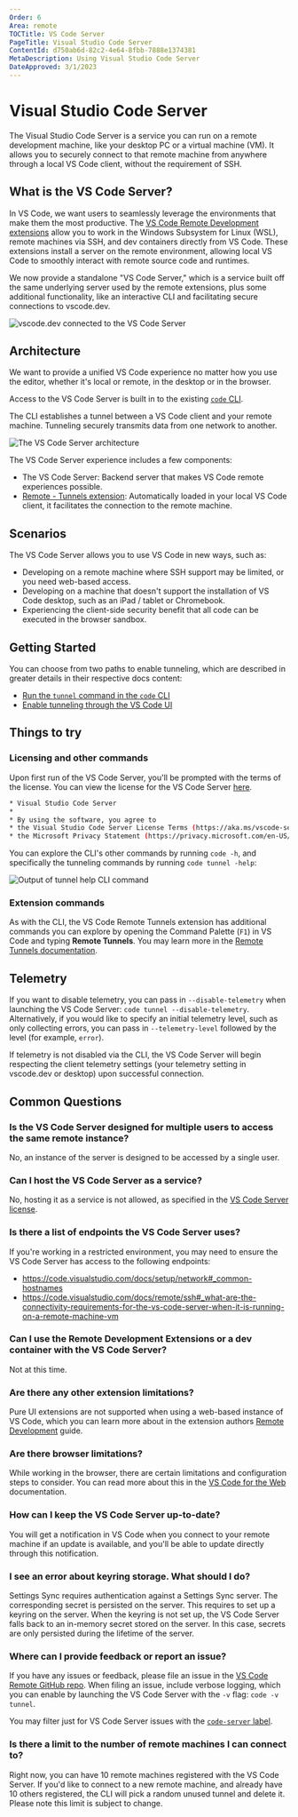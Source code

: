 ```yaml
---
Order: 6
Area: remote
TOCTitle: VS Code Server
PageTitle: Visual Studio Code Server
ContentId: d750ab6d-82c2-4e64-8fbb-7888e1374381
MetaDescription: Using Visual Studio Code Server
DateApproved: 3/1/2023
---
```

# Visual Studio Code Server

The Visual Studio Code Server is a service you can run on a remote development machine, like your desktop PC or a virtual machine (VM). It allows you to securely connect to that remote machine from anywhere through a local VS Code client, without the requirement of SSH.

## What is the VS Code Server?

In VS Code, we want users to seamlessly leverage the environments that make them the most productive. The [VS Code Remote Development extensions](/docs/remote/remote-overview.md) allow you to work in the Windows Subsystem for Linux (WSL), remote machines via SSH, and dev containers directly from VS Code. These extensions install a server on the remote environment, allowing local VS Code to smoothly interact with remote source code and runtimes.

We now provide a standalone "VS Code Server," which is a service built off the same underlying server used by the remote extensions, plus some additional functionality, like an interactive CLI and facilitating secure connections to vscode.dev.

![vscode.dev connected to the VS Code Server](images/vscode-server/server-connected.png)

## Architecture

We want to provide a unified VS Code experience no matter how you use the editor, whether it's local or remote, in the desktop or in the browser.

Access to the VS Code Server is built in to the existing [`code` CLI](/docs/editor/command-line.md#launching-from-command-line).

The CLI establishes a tunnel between a VS Code client and your remote machine. Tunneling securely transmits data from one network to another.

![The VS Code Server architecture](images/vscode-server/server-arch-latest.png)

The VS Code Server experience includes a few components:

* The VS Code Server: Backend server that makes VS Code remote experiences possible.
* [Remote - Tunnels extension](/docs/remote/tunnels.md): Automatically loaded in your local VS Code client, it facilitates the connection to the remote machine.

## Scenarios

The VS Code Server allows you to use VS Code in new ways, such as:

* Developing on a remote machine where SSH support may be limited, or you need web-based access.
* Developing on a machine that doesn't support the installation of VS Code desktop, such as an iPad / tablet or Chromebook.
* Experiencing the client-side security benefit that all code can be executed in the browser sandbox.

## Getting Started

You can choose from two paths to enable tunneling, which are described in greater details in their respective docs content:

* [Run the `tunnel` command in the `code` CLI](/docs/remote/tunnels.md#using-the-code-cli)
* [Enable tunneling through the VS Code UI](/docs/remote/tunnels.md#using-the-vs-code-ui)

## Things to try

### Licensing and other commands

Upon first run of the VS Code Server, you'll be prompted with the terms of the license. You can view the license for the VS Code Server [here](https://aka.ms/vscode-server-license).

```bash
* Visual Studio Code Server
*
* By using the software, you agree to
* the Visual Studio Code Server License Terms (https://aka.ms/vscode-server-license) and
* the Microsoft Privacy Statement (https://privacy.microsoft.com/en-US/privacystatement).
```

You can explore the CLI's other commands by running `code -h`, and specifically the tunneling commands by running `code tunnel -help`:

![Output of tunnel help CLI command](images/vscode-server/tunnel-help.png)

### Extension commands

As with the CLI, the VS Code Remote Tunnels extension has additional commands you can explore by opening the Command Palette (`F1`) in VS Code and typing **Remote Tunnels**. You may learn more in the [Remote Tunnels documentation](/docs/remote/tunnels.md).

## Telemetry

If you want to disable telemetry, you can pass in `--disable-telemetry` when launching the VS Code Server: `code tunnel --disable-telemetry`. Alternatively, if you would like to specify an initial telemetry level, such as only collecting errors, you can pass in `--telemetry-level` followed by the level (for example, `error`).

If telemetry is not disabled via the CLI, the VS Code Server will begin respecting the client telemetry settings (your telemetry setting in vscode.dev or desktop) upon successful connection.

## Common Questions

### Is the VS Code Server designed for multiple users to access the same remote instance?

No, an instance of the server is designed to be accessed by a single user.

### Can I host the VS Code Server as a service?

No, hosting it as a service is not allowed, as specified in the [VS Code Server license](https://aka.ms/vscode-server-license).

### Is there a list of endpoints the VS Code Server uses?

If you're working in a restricted environment, you may need to ensure the VS Code Server has access to the following endpoints:

* https://code.visualstudio.com/docs/setup/network#_common-hostnames
* https://code.visualstudio.com/docs/remote/ssh#_what-are-the-connectivity-requirements-for-the-vs-code-server-when-it-is-running-on-a-remote-machine-vm

### Can I use the Remote Development Extensions or a dev container with the VS Code Server?

Not at this time.

### Are there any other extension limitations?

Pure UI extensions are not supported when using a web-based instance of VS Code, which you can learn more about in the extension authors [Remote Development](/api/advanced-topics/remote-extensions.md#architecture-and-extension-kinds) guide.

### Are there browser limitations?

While working in the browser, there are certain limitations and configuration steps to consider. You can read more about this in the [VS Code for the Web](/docs/editor/vscode-web.md#additional-browser-setup) documentation.

### How can I keep the VS Code Server up-to-date?

You will get a notification in VS Code when you connect to your remote machine if an update is available, and you'll be able to update directly through this notification.

### I see an error about keyring storage. What should I do?

Settings Sync requires authentication against a Settings Sync server. The corresponding secret is persisted on the server. This requires to set up a keyring on the server. When the keyring is not set up, the VS Code Server falls back to an in-memory secret stored on the server. In this case, secrets are only persisted during the lifetime of the server.

### Where can I provide feedback or report an issue?

If you have any issues or feedback, please file an issue in the [VS Code Remote GitHub repo](https://github.com/microsoft/vscode-remote-release/issues). When filing an issue, include verbose logging, which you can enable by launching the VS Code Server with the `-v` flag: `code -v tunnel`.

You may filter just for VS Code Server issues with the [`code-server` label](https://github.com/microsoft/vscode-remote-release/issues?q=is%3Aissue+is%3Aopen+label%3Acode-server).

### Is there a limit to the number of remote machines I can connect to?

Right now, you can have 10 remote machines registered with the VS Code Server. If you'd like to connect to a new remote machine, and already have 10 others registered, the CLI will pick a random unused tunnel and delete it. Please note this limit is subject to change.
